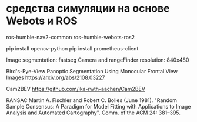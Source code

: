 # cредства симуляции на основе Webots и ROS 
ros-humble-nav2-common
ros-humble-webots-ros2

pip install opencv-python
pip install prometheus-client

Image segmentation: fastseg
Camera and rangeFinder resolution: 840x480

Bird's-Eye-View Panoptic Segmentation Using Monocular Frontal View Images
https://arxiv.org/abs/2108.03227

Cam2BEV
https://github.com/ika-rwth-aachen/Cam2BEV

RANSAC
Martin A. Fischler and Robert C. Bolles (June 1981). "Random Sample Consensus: A Paradigm for Model Fitting with Applications to Image Analysis and Automated Cartography". Comm. of the ACM 24: 381–395.


